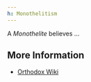 ```yaml
---
h: Monothelitism
---
```

A _Monothelite_ believes &hellip;

## More Information
- [Orthodox Wiki](https://orthodoxwiki.org/Monothelitism)
